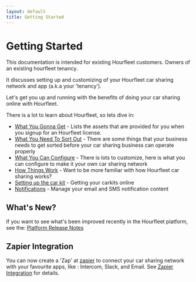 ```yaml
---
layout: default
title: Getting Started
---
```

# Getting Started

This documentation is intended for existing Hourfleet customers. Owners of an existing hourfleet tenancy.

It discusses setting up and customizing of your Hourfleet car sharing network and app (a.k.a your 'tenancy').



Let's get you up and running with the benefits of doing your car sharing online with Hourfleet.



There is a lot to learn about Hourfleet, so lets dive in:

* [What You Gonna Get](inthebox.html) - Lists the assets that are provided for you when you signup for an Hourfleet license.
* [What You Need To Sort Out](youprovide.html) - There are some things that your business needs to get sorted before your car sharing business can operate properly
* [What You Can Configure](youconfigure.html) - There is lots to customize, here is what you can configure to make it your own car sharing network
* [How Things Work](howitworks.html) - Want to be more familiar with how Hourfleet car sharing works?  
* [Setting up the car kit](carkit.html) - Getting your carkits online 
* [Notifications](notifications.html) - Manage your email and SMS notification content



## What's New?

If you want to see what's been improved recently in the Hourfleet platform, see the: [Platform Release Notes](releasenotes.html)

## Zapier Integration

You can now create a 'Zap' at [zapier](http://www.zapier.com) to connect your car sharing network with your favourite apps, like : Intercom, Slack, and Email. See [Zapier Integration](zapier.html) for details.
